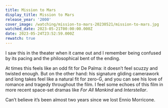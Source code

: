 ```yaml
---
title: Mission to Mars
display_title: Mission to Mars
release_year: '2000'
cover_image: /watching/mission-to-mars-20230521/mission-to-mars.jpg
watched_date: 2023-05-21T00:00:00.000Z
date: 2023-05-24T23:52:59.000Z
rewatch: true
---
```

I saw this in the theater when it came out and I remember being confused by its pacing and the philosophical bent of the ending.

At times this feels like an odd fit for De Palma: it doesn’t feel scuzzy and twisted enough. But on the other hand: his signature gliding camerawork and long takes feel like a natural fit for zero-G, and you can see his love of romance and tragedy throughout the film. I feel some echoes of this film in more recent space-set dramas like _For All Mankind_ and _Interstellar_. 

Can’t believe it’s been almost two years since we lost Ennio Morricone.
